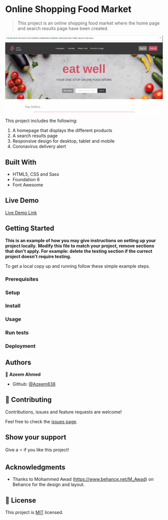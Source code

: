 # Online Shopping Food Market

> This project is an online shopping food market where the home page and search results page have been created.

![screenshot](./imgs/screenshot-shopping.png)

This project includes the following:

1. A homepage that displays the different products
2. A search results page
3. Responsive design for desktop, tablet and mobile
4. Coronavirus delivery alert

## Built With

- HTML5, CSS and Sass
- Foundation 6
- Font Awesome

## Live Demo

[Live Demo Link](https://livedemo.com)

## Getting Started

**This is an example of how you may give instructions on setting up your project locally.**
**Modify this file to match your project, remove sections that don't apply. For example: delete the testing section if the currect project doesn't require testing.**

To get a local copy up and running follow these simple example steps.

### Prerequisites

### Setup

### Install

### Usage

### Run tests

### Deployment

## Authors

👤 **Azeem Ahmed**

- Github: [@Azeem838](https://github.com/Azeem838)

## 🤝 Contributing

Contributions, issues and feature requests are welcome!

Feel free to check the [issues page](issues/).

## Show your support

Give a ⭐️ if you like this project!

## Acknowledgments

- Thanks to Mohammed Awad (https://www.behance.net/M_Awad) on Behance for the design and layout.

## 📝 License

This project is [MIT](lic.url) licensed.
